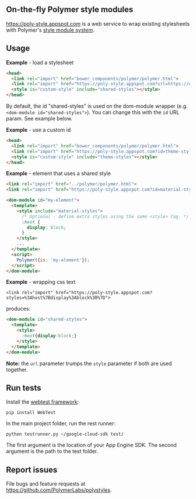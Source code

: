 ## On-the-fly Polymer style modules

https://poly-style.appspot.com is a web service to wrap existing stylesheets with
Polymer's [style module system](https://www.polymer-project.org/1.0/docs/devguide/styling.html#style-modules).

## Usage

**Example** - load a stylesheet

```html
<head>
  <link rel="import" href="bower_components/polymer/polymer.html">
  <link rel="import" href="https://poly-style.appspot.com?url=https://example.com/styles.css">
  <style is="custom-style" include="shared-styles"></style>
</head>
```

By default, the id "shared-styles" is used on the dom-module wrapper (e.g. `<dom-module id="shared-styles">`). You can change this with the `id` URL param. See example below.

**Example** - use a custom id

```html
<head>
  <link rel="import" href="bower_components/polymer/polymer.html">
  <link rel="import" href="https://poly-style.appspot.com?id=theme-styles&url=https://example.com/styles.css">
  <style is="custom-style" include="theme-styles"></style>
</head>
```

**Example** - element that uses a shared style

```html
<link rel="import" href="../polymer/polymer.html">
<link rel="import" href="https://poly-style.appspot.com?id=material-styles&url=https://example.com/styles.css">

<dom-module id="my-element">
  <template>
    <style include="material-styles">
      /* Optional - define extra styles using the same <style> tag. */
      :host {
        display: block;
      }
    </style>
    ...
  </template>
  <script>
    Polymer({is: 'my-element'});
  </script>
</dom-module>
```

**Example** - wrapping css text

    <link rel="import" href="https://poly-style.appspot.com?styles=%3Ahost%7Bdisplay%3Ablock%3B%7D">

produces:

```html
<dom-module id="shared-styles">
  <template>
    <style>
      :host{display:block;}
    </style>
  </template>
</dom-module>
```

**Note:** the `url` parameter trumps the `style` parameter if both are used together.

## Run tests

Install the [webtest framework](http://webtest.pythonpaste.org/en/latest/):

    pip install WebTest

In the main project folder, run the rest runner:

    python testrunner.py ~/google-cloud-sdk test/

The first argument is the location of your App Engine SDK. The second argument is
the path to the test folder.

## Report issues

File bugs and feature requests at https://github.com/PolymerLabs/polystyles.
